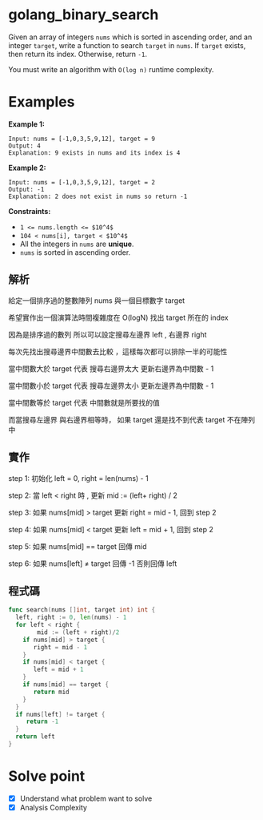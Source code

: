 # golang_binary_search

Given an array of integers `nums` which is sorted in ascending order, and an integer `target`, write a function to search `target` in `nums`. If `target` exists, then return its index. Otherwise, return `-1`.

You must write an algorithm with `O(log n)` runtime complexity.

# Examples

**Example 1:**

```
Input: nums = [-1,0,3,5,9,12], target = 9
Output: 4
Explanation: 9 exists in nums and its index is 4

```

**Example 2:**

```
Input: nums = [-1,0,3,5,9,12], target = 2
Output: -1
Explanation: 2 does not exist in nums so return -1

```

**Constraints:**

- `1 <= nums.length <= $10^4$`
- `104 < nums[i], target < $10^4$`
- All the integers in `nums` are **unique**.
- `nums` is sorted in ascending order.

## 解析

給定一個排序過的整數陣列 nums 與一個目標數字 target

希望實作出一個演算法時間複雜度在 O(logN) 找出 target 所在的 index

因為是排序過的數列 所以可以設定搜尋左邊界 left , 右邊界 right  

每次先找出搜尋邊界中間數去比較 ，這樣每次都可以排除一半的可能性

當中間數大於 target 代表 搜尋右邊界太大 更新右邊界為中間數 - 1

當中間數小於 target 代表 搜尋左邊界太小 更新左邊界為中間數 - 1

當中間數等於 target 代表 中間數就是所要找的值

而當搜尋左邊界 與右邊界相等時， 如果 target 還是找不到代表 target 不在陣列中

## 實作

step 1: 初始化 left = 0, right = len(nums) - 1

step 2: 當 left < right 時 , 更新 mid := (left+ right) / 2

step 3: 如果 nums[mid] > target 更新 right = mid - 1, 回到 step 2

step 4: 如果 nums[mid] < target 更新 left = mid + 1, 回到 step 2

step 5: 如果 nums[mid] == target 回傳 mid

step 6: 如果 nums[left] ≠ target 回傳 -1 否則回傳 left

## 程式碼

```go
func search(nums []int, target int) int {
  left, right := 0, len(nums) - 1
  for left < right {
		mid := (left + right)/2
    if nums[mid] > target {
       right = mid - 1
    } 
    if nums[mid] < target {
       left = mid + 1
    }
    if nums[mid] == target {
       return mid 
    }
  }
  if nums[left] != target {
     return -1
  }
  return left
}
```

# Solve point

- [x]  Understand what problem want to solve
- [x]  Analysis Complexity